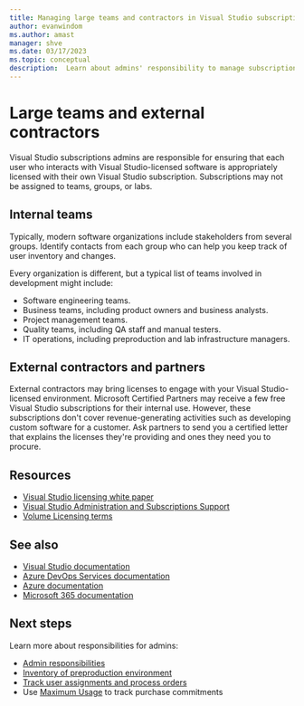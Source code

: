```yaml
---
title: Managing large teams and contractors in Visual Studio subscriptions | Visual Studio Marketplace
author: evanwindom
ms.author: amast
manager: shve
ms.date: 03/17/2023
ms.topic: conceptual
description:  Learn about admins' responsibility to manage subscriptions for large teams and external contractors.
---
```


# Large teams and external contractors

Visual Studio subscriptions admins are responsible for ensuring that each user who interacts with Visual Studio-licensed software is appropriately licensed with their own Visual Studio subscription.  Subscriptions may not be assigned to teams, groups, or labs.  

## Internal teams

Typically, modern software organizations include stakeholders from several groups. Identify contacts from each group who can help you keep track of user inventory and changes.

Every organization is different, but a typical list of teams involved in development might include:
+ Software engineering teams.
+ Business teams, including product owners and business analysts.
+ Project management teams.
+ Quality teams, including QA staff and manual testers.
+ IT operations, including preproduction and lab infrastructure managers.

## External contractors and partners

External contractors may bring licenses to engage with your Visual Studio-licensed environment. Microsoft Certified Partners may receive a few free Visual Studio subscriptions for their internal use. However, these subscriptions don't cover revenue-generating activities such as developing custom software for a customer. Ask partners to send you a certified letter that explains the licenses they're providing and ones they need you to procure.

## Resources

+ [Visual Studio licensing white paper](https://visualstudio.microsoft.com/wp-content/uploads/2019/06/Visual-Studio-Licensing-Whitepaper-May-2019.pdf)
+ [Visual Studio Administration and Subscriptions Support](https://aka.ms/vsadminhelp)
+ [Volume Licensing terms](https://www.microsoft.com/licensing/product-licensing/products.aspx)

## See also

+ [Visual Studio documentation](/visualstudio/)
+ [Azure DevOps Services documentation](/azure/devops/)
+ [Azure documentation](/azure/)
+ [Microsoft 365 documentation](/microsoft-365/)

## Next steps

Learn more about responsibilities for admins:
+ [Admin responsibilities](admin-responsibilities.md)
+ [Inventory of preproduction environment](admin-inventory.md)
+ [Track user assignments and process orders](assignments-orders.md)
+ Use [Maximum Usage](maximum-usage.md) to track purchase commitments